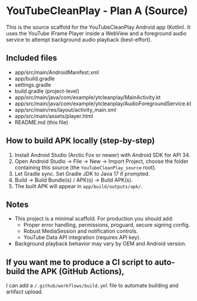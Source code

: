 # YouTubeCleanPlay - Plan A (Source)

This is the source scaffold for the YouTubeCleanPlay Android app (Kotlin).
It uses the YouTube IFrame Player inside a WebView and a foreground audio service
to attempt background audio playback (best-effort).

## Included files
- app/src/main/AndroidManifest.xml
- app/build.gradle
- settings.gradle
- build.gradle (project-level)
- app/src/main/java/com/example/ytcleanplay/MainActivity.kt
- app/src/main/java/com/example/ytcleanplay/AudioForegroundService.kt
- app/src/main/res/layout/activity_main.xml
- app/src/main/assets/player.html
- README.md (this file)

## How to build APK locally (step-by-step)
1. Install Android Studio (Arctic Fox or newer) with Android SDK for API 34.
2. Open Android Studio -> File -> New -> Import Project, choose the folder containing this source (the `YouTubeCleanPlay_source` root).
3. Let Gradle sync. Set Gradle JDK to Java 17 if prompted.
4. Build -> Build Bundle(s) / APK(s) -> Build APK(s).
5. The built APK will appear in `app/build/outputs/apk/`.

## Notes
- This project is a minimal scaffold. For production you should add:
  - Proper error handling, permissions, proguard, secure signing config.
  - Robust MediaSession and notification controls.
  - YouTube Data API integration (requires API key).
- Background playback behavior may vary by OEM and Android version.

## If you want me to produce a CI script to auto-build the APK (GitHub Actions),
I can add a `/.github/workflows/build.yml` file to automate building and artifact upload.
